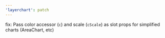 ```yaml
---
'layerchart': patch
---
```


fix: Pass color accessor (`c`) and scale (`cScale`) as slot props for simplified charts (AreaChart, etc)
